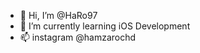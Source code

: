 - 👋 Hi, I’m @HaRo97
- 🌱 I’m currently learning iOS Development 
- 📫 instagram @hamzarochd

<!---
HaRo97/HaRo97 is a ✨ special ✨ repository because its `README.md` (this file) appears on your GitHub profile.
You can click the Preview link to take a look at your changes.
--->
